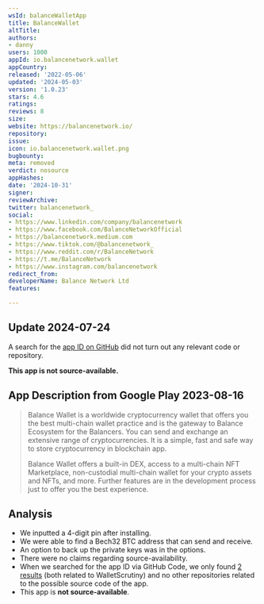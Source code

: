 ```yaml
---
wsId: balanceWalletApp
title: BalanceWallet
altTitle: 
authors:
- danny
users: 1000
appId: io.balancenetwork.wallet
appCountry: 
released: '2022-05-06'
updated: '2024-05-03'
version: '1.0.23'
stars: 4.6
ratings: 
reviews: 8
size: 
website: https://balancenetwork.io/
repository: 
issue: 
icon: io.balancenetwork.wallet.png
bugbounty: 
meta: removed
verdict: nosource
appHashes: 
date: '2024-10-31'
signer: 
reviewArchive: 
twitter: balancenetwork_
social:
- https://www.linkedin.com/company/balancenetwork
- https://www.facebook.com/BalanceNetworkOfficial
- https://balancenetwork.medium.com
- https://www.tiktok.com/@balancenetwork_
- https://www.reddit.com/r/BalanceNetwork
- https://t.me/BalanceNetwork
- https://www.instagram.com/balancenetwork
redirect_from: 
developerName: Balance Network Ltd
features: 

---
```


## Update 2024-07-24

A search for the [app ID on GitHub](https://github.com/search?q=io.balancenetwork.wallet&type=code) did not turn out any relevant code or repository.

**This app is not source-available.**

## App Description from Google Play 2023-08-16

> Balance Wallet is a worldwide cryptocurrency wallet that offers you the best multi-chain wallet practice and is the gateway to Balance Ecosystem for the Balancers. You can send and exchange an extensive range of cryptocurrencies. It is a simple, fast and safe way to store cryptocurrency in blockchain app.
>
> Balance Wallet offers a built-in DEX, access to a multi-chain NFT Marketplace, non-custodial multi-chain wallet for your crypto assets and NFTs, and more. Further features are in the development process just to offer you the best experience.

## Analysis 

- We inputted a 4-digit pin after installing. 
- We were able to find a Bech32 BTC address that can send and receive. 
- An option to back up the private keys was in the options. 
- There were no claims regarding source-availability.
- When we searched for the app ID via GitHub Code, we only found [2 results](https://github.com/search?q=io.balancenetwork.wallet&type=code) (both related to WalletScrutiny) and no other repositories related to the possible source code of the app.
- This app is **not source-available**.
